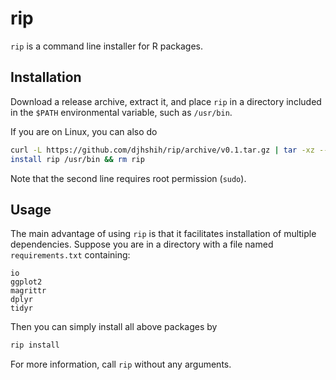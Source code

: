 # rip

`rip` is a command line installer for R packages.

## Installation

Download a release archive, extract it, and place `rip` in a 
directory included in the `$PATH` environmental variable, such as `/usr/bin`.

If you are on Linux, you can also do

```bash
curl -L https://github.com/djhshih/rip/archive/v0.1.tar.gz | tar -xz --strip-components=1 rip-*/rip
install rip /usr/bin && rm rip
```

Note that the second line requires root permission (`sudo`).


## Usage

The main advantage of using `rip` is that it facilitates installation of 
multiple dependencies. Suppose you are in a directory with a file named 
`requirements.txt` containing:

```
io
ggplot2
magrittr
dplyr
tidyr
```

Then you can simply install all above packages by

```bash
rip install
```

For more information, call `rip` without any arguments.

